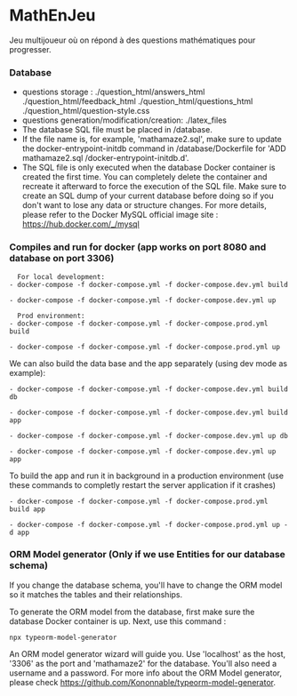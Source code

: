 # MathEnJeu

Jeu multijoueur où on répond à des questions mathématiques pour progresser.

### Database

- questions storage : ./question_html/answers_html
./question_html/feedback_html
./question_html/questions_html
./question_html/question-style.css
- questions generation/modification/creation: ./latex_files
- The database SQL file must be placed in /database.
- If the file name is, for example, 'mathamaze2.sql', make sure to update the docker-entrypoint-initdb command in /database/Dockerfile for 'ADD mathamaze2.sql /docker-entrypoint-initdb.d'.
- The SQL file is only executed when the database Docker container is created the first time. You can completely delete the container and recreate it afterward to force the execution of the SQL file. Make sure to create an SQL dump of your current database before doing so if you don't want to lose any data or structure changes. For more details, please refer to the Docker MySQL official image site : https://hub.docker.com/_/mysql

### Compiles and run for docker (app works on port 8080 and database on port 3306)

```
  For local development:
- docker-compose -f docker-compose.yml -f docker-compose.dev.yml build

- docker-compose -f docker-compose.yml -f docker-compose.dev.yml up
```

```
  Prod environment:
- docker-compose -f docker-compose.yml -f docker-compose.prod.yml build

- docker-compose -f docker-compose.yml -f docker-compose.prod.yml up
```

We can also build the data base and the app separately (using dev mode as example):

```
- docker-compose -f docker-compose.yml -f docker-compose.dev.yml build db

- docker-compose -f docker-compose.yml -f docker-compose.dev.yml build app

- docker-compose -f docker-compose.yml -f docker-compose.dev.yml up db

- docker-compose -f docker-compose.yml -f docker-compose.dev.yml up app
```

To build the app and run it in background in a production environment (use these commands to completly restart the server application if it crashes)

```
- docker-compose -f docker-compose.yml -f docker-compose.prod.yml build app

- docker-compose -f docker-compose.yml -f docker-compose.prod.yml up -d app
```

### ORM Model generator (Only if we use Entities for our database schema)

If you change the database schema, you'll have to change the ORM model so it matches the tables and their relationships.

To generate the ORM model from the database, first make sure the database Docker container is up.
Next, use this command :
```
npx typeorm-model-generator
```
An ORM model generator wizard will guide you. 
Use 'localhost' as the host, '3306' as the port and 'mathamaze2' for the database.
You'll also need a username and a password.
For more info about the ORM Model generator, please check https://github.com/Kononnable/typeorm-model-generator.
